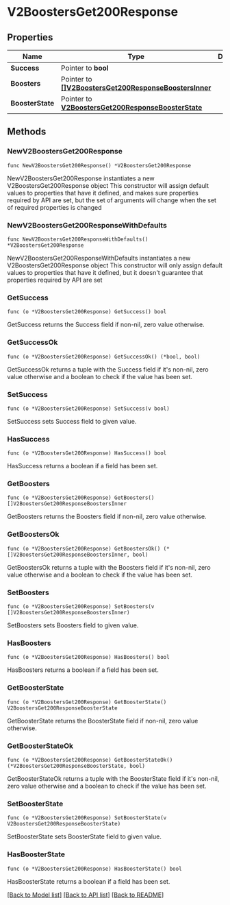 # V2BoostersGet200Response

## Properties

Name | Type | Description | Notes
------------ | ------------- | ------------- | -------------
**Success** | Pointer to **bool** |  | [optional] 
**Boosters** | Pointer to [**[]V2BoostersGet200ResponseBoostersInner**](V2BoostersGet200ResponseBoostersInner.md) |  | [optional] 
**BoosterState** | Pointer to [**V2BoostersGet200ResponseBoosterState**](V2BoostersGet200ResponseBoosterState.md) |  | [optional] 

## Methods

### NewV2BoostersGet200Response

`func NewV2BoostersGet200Response() *V2BoostersGet200Response`

NewV2BoostersGet200Response instantiates a new V2BoostersGet200Response object
This constructor will assign default values to properties that have it defined,
and makes sure properties required by API are set, but the set of arguments
will change when the set of required properties is changed

### NewV2BoostersGet200ResponseWithDefaults

`func NewV2BoostersGet200ResponseWithDefaults() *V2BoostersGet200Response`

NewV2BoostersGet200ResponseWithDefaults instantiates a new V2BoostersGet200Response object
This constructor will only assign default values to properties that have it defined,
but it doesn't guarantee that properties required by API are set

### GetSuccess

`func (o *V2BoostersGet200Response) GetSuccess() bool`

GetSuccess returns the Success field if non-nil, zero value otherwise.

### GetSuccessOk

`func (o *V2BoostersGet200Response) GetSuccessOk() (*bool, bool)`

GetSuccessOk returns a tuple with the Success field if it's non-nil, zero value otherwise
and a boolean to check if the value has been set.

### SetSuccess

`func (o *V2BoostersGet200Response) SetSuccess(v bool)`

SetSuccess sets Success field to given value.

### HasSuccess

`func (o *V2BoostersGet200Response) HasSuccess() bool`

HasSuccess returns a boolean if a field has been set.

### GetBoosters

`func (o *V2BoostersGet200Response) GetBoosters() []V2BoostersGet200ResponseBoostersInner`

GetBoosters returns the Boosters field if non-nil, zero value otherwise.

### GetBoostersOk

`func (o *V2BoostersGet200Response) GetBoostersOk() (*[]V2BoostersGet200ResponseBoostersInner, bool)`

GetBoostersOk returns a tuple with the Boosters field if it's non-nil, zero value otherwise
and a boolean to check if the value has been set.

### SetBoosters

`func (o *V2BoostersGet200Response) SetBoosters(v []V2BoostersGet200ResponseBoostersInner)`

SetBoosters sets Boosters field to given value.

### HasBoosters

`func (o *V2BoostersGet200Response) HasBoosters() bool`

HasBoosters returns a boolean if a field has been set.

### GetBoosterState

`func (o *V2BoostersGet200Response) GetBoosterState() V2BoostersGet200ResponseBoosterState`

GetBoosterState returns the BoosterState field if non-nil, zero value otherwise.

### GetBoosterStateOk

`func (o *V2BoostersGet200Response) GetBoosterStateOk() (*V2BoostersGet200ResponseBoosterState, bool)`

GetBoosterStateOk returns a tuple with the BoosterState field if it's non-nil, zero value otherwise
and a boolean to check if the value has been set.

### SetBoosterState

`func (o *V2BoostersGet200Response) SetBoosterState(v V2BoostersGet200ResponseBoosterState)`

SetBoosterState sets BoosterState field to given value.

### HasBoosterState

`func (o *V2BoostersGet200Response) HasBoosterState() bool`

HasBoosterState returns a boolean if a field has been set.


[[Back to Model list]](../README.md#documentation-for-models) [[Back to API list]](../README.md#documentation-for-api-endpoints) [[Back to README]](../README.md)


